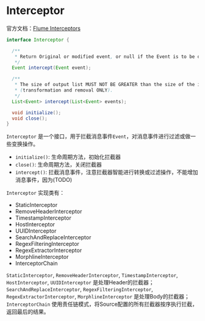 # Interceptor

官方文档：[Flume Interceptors](https://flume.apache.org/releases/content/1.9.0/FlumeUserGuide.html#flume-interceptors)

```java
interface Interceptor {

  /**
   * Return Original or modified event, or null if the Event is to be dropped.
   */
  Event intercept(Event event);

  /**
   * The size of output list MUST NOT BE GREATER than the size of the input list 
   * (transformation and removal ONLY).
   */
  List<Event> intercept(List<Event> events);

  void initialize();
  void close();
}
```

`Interceptor` 是一个接口，用于拦截消息事件`Event`，对消息事件进行过滤或做一些变换操作。

- `initialize()`: 生命周期方法，初始化拦截器
- `close()`: 生命周期方法，关闭拦截器
- `intercept()`: 拦截消息事件，注意拦截器智能进行转换或过滤操作，不能增加消息事件，因为(TODO)

`Interceptor` 实现类有：

- StaticInterceptor
- RemoveHeaderInterceptor
- TimestampInterceptor
- HostInterceptor
- UUIDInterceptor
- SearchAndReplaceInterceptor
- RegexFilteringInterceptor
- RegexExtractorInterceptor
- MorphlineInterceptor
- InterceptorChain

`StaticInterceptor`, `RemoveHeaderInterceptor`, `TimestampInterceptor`, `HostInterceptor`, `UUIDInterceptor` 是处理Header的拦截器；`SearchAndReplaceInterceptor`, `RegexFilteringInterceptor`, `RegexExtractorInterceptor`, `MorphlineInterceptor` 是处理Body的拦截器；`InterceptorChain` 使用责任链模式，将Source配置的所有拦截器按序执行拦截，返回最后的结果。


